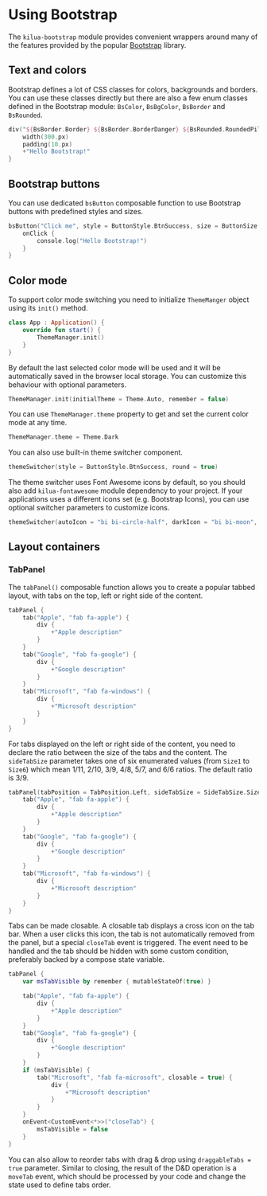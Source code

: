 # Using Bootstrap

The `kilua-bootstrap` module provides convenient wrappers around many of the features provided by the popular [Bootstrap](https://getbootstrap.com/) library.

## Text and colors

Bootstrap defines a lot of CSS classes for colors, backgrounds and borders. You can use these classes directly but there are also a few enum classes defined in the Bootstrap module: `BsColor`, `BsBgColor`,  `BsBorder` and `BsRounded`.

```kotlin
div("${BsBorder.Border} ${BsBorder.BorderDanger} ${BsRounded.RoundedPill} ${BsColor.TextBgInfo}") {
    width(300.px)
    padding(10.px)
    +"Hello Bootstrap!"
}
```

## Bootstrap buttons

You can use dedicated `bsButton` composable function to use Bootstrap buttons with predefined styles and sizes.

```kotlin
bsButton("Click me", style = ButtonStyle.BtnSuccess, size = ButtonSize.BtnLg) {
    onClick {
        console.log("Hello Bootstrap!")
    }
}
```

## Color mode

To support color mode switching you need to initialize `ThemeManger` object using its `init()` method.

```kotlin
class App : Application() {
    override fun start() {
        ThemeManager.init()
    }
}
```

By default the last selected color mode will be used and it will be automatically saved in the browser local storage. You can customize this behaviour with optional parameters.

```kotlin
ThemeManager.init(initialTheme = Theme.Auto, remember = false)
```

You can use `ThemeManager.theme` property to get and set the current color mode at any time.

```kotlin
ThemeManager.theme = Theme.Dark
```

You can also use built-in theme switcher component.

```kotlin
themeSwitcher(style = ButtonStyle.BtnSuccess, round = true)
```

The theme switcher uses Font Awesome icons by default, so you should also add `kilua-fontawesome` module dependency to your project. If your applications uses a different icons set (e.g. Bootstrap Icons), you can use optional switcher parameters to customize icons.

```kotlin
themeSwitcher(autoIcon = "bi bi-circle-half", darkIcon = "bi bi-moon", lightIcon = "bi bi-sun")
```

## Layout containers

### TabPanel

The `tabPanel()` composable function allows you to create a popular tabbed layout, with tabs on the top, left or right side of the content.&#x20;

```kotlin
tabPanel {
    tab("Apple", "fab fa-apple") {
        div {
            +"Apple description"
        }
    }
    tab("Google", "fab fa-google") {
        div {
            +"Google description"
        }
    }
    tab("Microsoft", "fab fa-windows") {
        div {
            +"Microsoft description"
        }
    }
}
```

For tabs displayed on the left or right side of the content, you need to declare the ratio between the size of the tabs and the content. The `sideTabSize` parameter takes one of six enumerated values (from `Size1` to `Size6`) which mean 1/11, 2/10, 3/9, 4/8, 5/7, and 6/6 ratios. The default ratio is 3/9.

```kotlin
tabPanel(tabPosition = TabPosition.Left, sideTabSize = SideTabSize.Size2) {
    tab("Apple", "fab fa-apple") {
        div {
            +"Apple description"
        }
    }
    tab("Google", "fab fa-google") {
        div {
            +"Google description"
        }
    }
    tab("Microsoft", "fab fa-windows") {
        div {
            +"Microsoft description"
        }
    }
}
```

Tabs can be made closable. A closable tab displays a cross icon on the tab bar. When a user clicks this icon, the tab is not automatically removed from the panel, but a special `closeTab` event is triggered. The event need to be handled and the tab should be hidden with some custom condition, preferably backed by a compose state variable.

```kotlin
tabPanel {
    var msTabVisible by remember { mutableStateOf(true) }

    tab("Apple", "fab fa-apple") {
        div {
            +"Apple description"
        }
    }
    tab("Google", "fab fa-google") {
        div {
            +"Google description"
        }
    }
    if (msTabVisible) {
        tab("Microsoft", "fab fa-microsoft", closable = true) {
            div {
                +"Microsoft description"
            }
        }
    }
    onEvent<CustomEvent<*>>("closeTab") {
        msTabVisible = false
    }
}
```

You can also allow to reorder tabs with drag & drop using `draggableTabs = true` parameter. Similar to closing, the result of the D\&D operation is a `moveTab` event, which should be processed by your code and change the state used to define tabs order.
